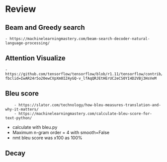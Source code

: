 # Review

## Beam and Greedy search

    - https://machinelearningmastery.com/beam-search-decoder-natural-language-processing/

## Attention Visualize

    - https://github.com/tensorflow/tensorflow/blob/r1.11/tensorflow/contrib/eager/python/examples/nmt_with_attention/nmt_with_attention.ipynb?fbclid=IwAR24r5o20ewCVpXm0IZ4yGQ-v_lfAqQRJEtHErUC2eCS0YI4D2VBj3HsVeM

## Bleu score

```link
    - https://slator.com/technology/how-bleu-measures-translation-and-why-it-matters/
    - https://machinelearningmastery.com/calculate-bleu-score-for-text-python/
```

- calculate with bleu.py
- Maximum n-gram order = 4 with smooth=False
- nmt bleu score was x100 as 100%

## Decay